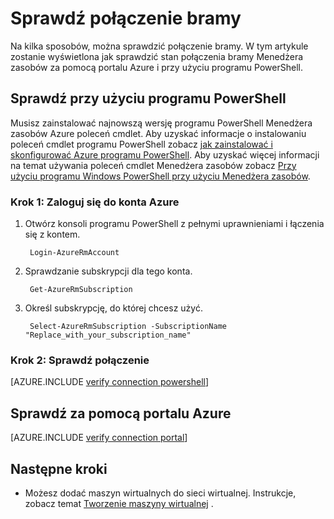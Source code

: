 <properties
   pageTitle="Sprawdź połączenie bramy | Microsoft Azure"
   description="W tym artykule pokazano, jak sprawdzić połączenie bramy w modelu wdrożenia Menedżera zasobów"
   services="vpn-gateway"
   documentationCenter="na"
   authors="cherylmc"
   manager="carmonm"
   editor=""
   tags="azure-resource-manager"/>

<tags
   ms.service="vpn-gateway"
   ms.devlang="na"
   ms.topic="article"
   ms.tgt_pltfrm="na"
   ms.workload="infrastructure-services"
   ms.date="10/14/2016"
   ms.author="cherylmc"/>

# <a name="verify-a-gateway-connection"></a>Sprawdź połączenie bramy

Na kilka sposobów, można sprawdzić połączenie bramy. W tym artykule zostanie wyświetlona jak sprawdzić stan połączenia bramy Menedżera zasobów za pomocą portalu Azure i przy użyciu programu PowerShell.


## <a name="verify-using-powershell"></a>Sprawdź przy użyciu programu PowerShell

Musisz zainstalować najnowszą wersję programu PowerShell Menedżera zasobów Azure poleceń cmdlet. Aby uzyskać informacje o instalowaniu poleceń cmdlet programu PowerShell zobacz [jak zainstalować i skonfigurować Azure programu PowerShell](../powershell-install-configure.md). Aby uzyskać więcej informacji na temat używania poleceń cmdlet Menedżera zasobów zobacz [Przy użyciu programu Windows PowerShell przy użyciu Menedżera zasobów](../powershell-azure-resource-manager.md).

### <a name="step-1-log-in-to-your-azure-account"></a>Krok 1: Zaloguj się do konta Azure

1. Otwórz konsoli programu PowerShell z pełnymi uprawnieniami i łączenia się z kontem.

        Login-AzureRmAccount

2. Sprawdzanie subskrypcji dla tego konta.

        Get-AzureRmSubscription 

3. Określ subskrypcję, do której chcesz użyć.

        Select-AzureRmSubscription -SubscriptionName "Replace_with_your_subscription_name"

### <a name="step-2-verify-your-connection"></a>Krok 2: Sprawdź połączenie


[AZURE.INCLUDE [verify connection powershell](../../includes/vpn-gateway-verify-connection-ps-rm-include.md)] 


## <a name="verify-using-the-azure-portal"></a>Sprawdź za pomocą portalu Azure

[AZURE.INCLUDE [verify connection portal](../../includes/vpn-gateway-verify-connection-portal-rm-include.md)] 


## <a name="next-steps"></a>Następne kroki

- Możesz dodać maszyn wirtualnych do sieci wirtualnej. Instrukcje, zobacz temat [Tworzenie maszyny wirtualnej](../virtual-machines/virtual-machines-windows-hero-tutorial.md) .

